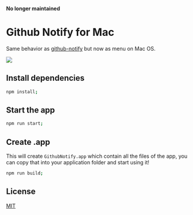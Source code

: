 **No longer maintained**

# Github Notify for Mac

Same behavior as [github-notify](https://github.com/maxigimenez/github-notify) but now as menu on Mac OS.

![](http://s15.postimg.org/evldkj0ij/Screen_Shot_2015_04_28_at_12_52_01_PM.png)

## Install dependencies

```bash
npm install;
```

## Start the app

```bash
npm run start;
```

## Create .app

This will create `GithubNotify.app` which contain all the files of the app, you can copy that into your application folder and start using it!

```bash
npm run build;
```

## License

[MIT](LICENSE.md)
